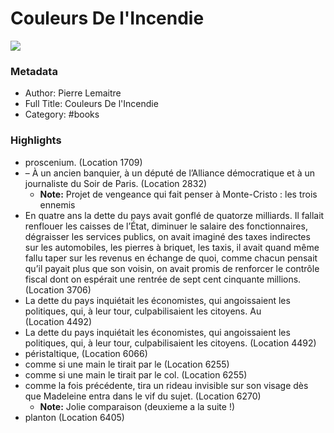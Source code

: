 # Couleurs De l'Incendie

![](https://readwise-assets.s3.amazonaws.com/static/images/default-book-icon-6.71d9a01814f7.png)

### Metadata

- Author: Pierre Lemaitre
- Full Title: Couleurs De l'Incendie
- Category: #books

### Highlights

- proscenium. (Location 1709)
- – À un ancien banquier, à un député de l’Alliance démocratique et à un journaliste du Soir de Paris. (Location 2832)
    - **Note:** Projet de vengeance qui fait penser à Monte-Cristo : les trois ennemis
- En quatre ans la dette du pays avait gonflé de quatorze milliards. Il fallait renflouer les caisses de l’État, diminuer le salaire des fonctionnaires, dégraisser les services publics, on avait imaginé des taxes indirectes sur les automobiles, les pierres à briquet, les taxis, il avait quand même fallu taper sur les revenus en échange de quoi, comme chacun pensait qu’il payait plus que son voisin, on avait promis de renforcer le contrôle fiscal dont on espérait une rentrée de sept cent cinquante millions. (Location 3706)
- La dette du pays inquiétait les économistes, qui angoissaient les politiques, qui, à leur tour, culpabilisaient les citoyens. Au (Location 4492)
- La dette du pays inquiétait les économistes, qui angoissaient les politiques, qui, à leur tour, culpabilisaient les citoyens. (Location 4492)
- péristaltique, (Location 6066)
- comme si une main le tirait par le (Location 6255)
- comme si une main le tirait par le col. (Location 6255)
- comme la fois précédente, tira un rideau invisible sur son visage dès que Madeleine entra dans le vif du sujet. (Location 6270)
    - **Note:** Jolie comparaison (deuxieme a la suite !)
- planton (Location 6405)

